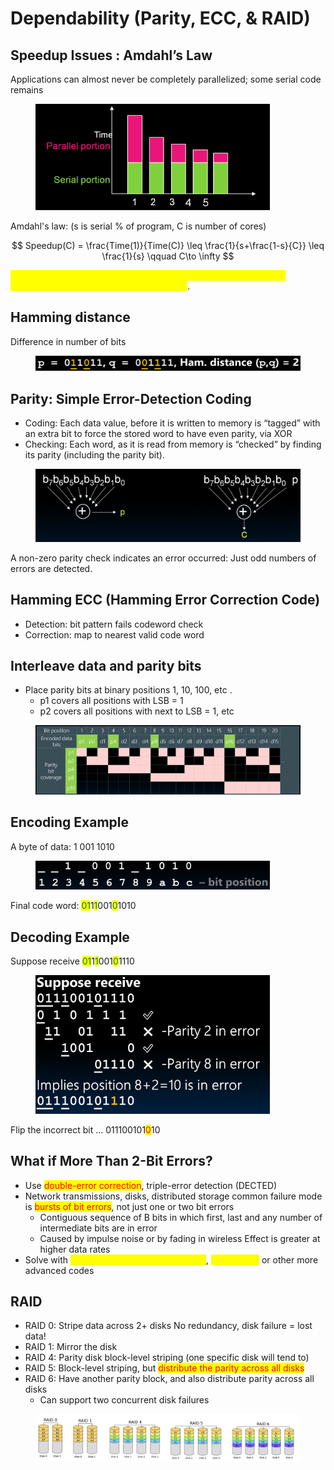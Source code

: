 # Dependability (Parity, ECC, & RAID)

## Speedup Issues : Amdahl’s Law

Applications can almost never be completely parallelized; some serial code remains

<figure><img src=".gitbook/assets/image.png" alt="" width="375"><figcaption></figcaption></figure>

Amdahl's law: (s is serial % of program, C is number of cores)

$$
Speedup(C) = \frac{Time(1)}{Time(C)} \leq \frac{1}{s+\frac{1-s}{C}} \leq \frac{1}{s} \qquad C\to \infty
$$

<mark style="color:yellow;">Even if the parallel portion of your application speeds up perfectly, performance is limited by the serial portion</mark>.

## Hamming distance

Difference in number of bits

<figure><img src=".gitbook/assets/image (2).png" alt=""><figcaption></figcaption></figure>

## Parity: Simple Error-Detection Coding

* Coding: Each data value, before it is written to memory is “tagged” with an extra bit to force the stored word to have even parity, via XOR
* Checking: Each word, as it is read from memory is “checked” by finding its parity (including the parity bit).

<figure><img src=".gitbook/assets/image (1).png" alt=""><figcaption></figcaption></figure>

A non-zero parity check indicates an error occurred: Just odd numbers of errors are detected.

## Hamming ECC (Hamming Error Correction Code)

* Detection: bit pattern fails codeword check&#x20;
* Correction: map to nearest valid code word



## Interleave data and parity bits&#x20;

* Place parity bits at binary positions 1, 10, 100, etc .&#x20;
  * p1 covers all positions with LSB = 1&#x20;
  * p2 covers all positions with next to LSB = 1, etc

<figure><img src=".gitbook/assets/image (3).png" alt=""><figcaption></figcaption></figure>

## Encoding Example

A byte of data: 1 001 1010

<figure><img src=".gitbook/assets/image (4).png" alt="" width="375"><figcaption></figcaption></figure>

Final code word: <mark style="color:green;">01</mark>1<mark style="color:green;">1</mark>001<mark style="color:green;">0</mark>1010

## Decoding Example

Suppose receive <mark style="color:green;">01</mark>1<mark style="color:green;">1</mark>001<mark style="color:green;">0</mark>1110

<figure><img src=".gitbook/assets/image (5).png" alt="" width="375"><figcaption></figcaption></figure>

Flip the incorrect bit … 011100101<mark style="color:red;">0</mark>10

## What if More Than 2-Bit Errors?

* Use <mark style="color:red;">double-error correction</mark>, triple-error detection (DECTED)&#x20;
* Network transmissions, disks, distributed storage common failure mode is <mark style="color:red;">bursts of bit errors</mark>, not just one or two bit errors&#x20;
  * Contiguous sequence of B bits in which first, last and any number of intermediate bits are in error&#x20;
  * Caused by impulse noise or by fading in wireless Effect is greater at higher data rates&#x20;
* Solve with <mark style="color:yellow;">Cyclic Redundancy Check (CRC)</mark>, <mark style="color:yellow;">interleaving</mark> or other more advanced codes

## RAID

* RAID 0: Stripe data across 2+ disks No redundancy, disk failure = lost data!&#x20;
* RAID 1: Mirror the disk&#x20;
* RAID 4: Parity disk block-level striping (one specific disk will tend to)
* RAID 5: Block-level striping, but <mark style="color:red;">distribute the parity across all disks</mark>
* RAID 6: Have another parity block, and also distribute parity across all disks&#x20;
  * Can support two concurrent disk failures

<figure><img src=".gitbook/assets/image (6).png" alt=""><figcaption></figcaption></figure>





